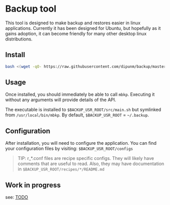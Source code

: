 # Backup tool
This tool is designed to make backup and restores easier in linux applications. 
Currently it has been designed for Ubuntu, but hopefully as it gains adoption, it
can become friendly for many other desktop linux distributions.

## Install
```bash
bash <(wget -qO- https://raw.githubusercontent.com/dipunm/backup/master/installer.sh)
```

## Usage
Once installed, you should immediately be able to call `mbkp`. Executing it without any arguments will provide details of the API.

The executable is installed to `$BACKUP_USR_ROOT/src/main.sh` but symlinked from `/usr/local/bin/mbkp`.
By default, `$BACKUP_USR_ROOT` = `~/.backup`.

## Configuration
After installation, you will need to configure the application. 
You can find your configuration files by visiting: `$BACKUP_USR_ROOT/configs`

> TIP: r_*.conf files are recipe specific configs. They will likely have comments that
are useful to read. Also, they may have documentation in 
`$BACKUP_USR_ROOT/recipes/*/README.md`

## Work in progress
see: [TODO](TODO.md)
